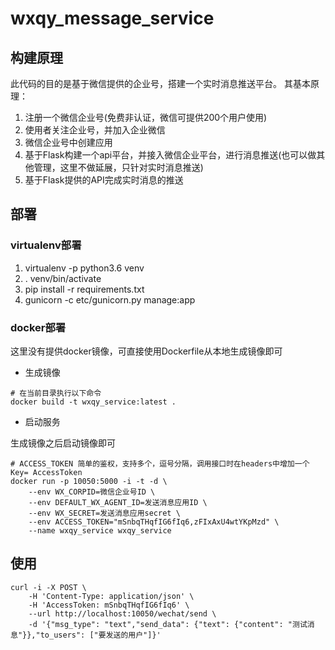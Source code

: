 # wxqy_message_service

## 构建原理
此代码的目的是基于微信提供的企业号，搭建一个实时消息推送平台。
其基本原理：
1. 注册一个微信企业号(免费非认证，微信可提供200个用户使用)
2. 使用者关注企业号，并加入企业微信
3. 微信企业号中创建应用
4. 基于Flask构建一个api平台，并接入微信企业平台，进行消息推送(也可以做其他管理，这里不做延展，只针对实时消息推送)
5. 基于Flask提供的API完成实时消息的推送

## 部署
### virtualenv部署

1. virtualenv -p python3.6 venv
2. . venv/bin/activate
3. pip install -r requirements.txt
4. gunicorn -c etc/gunicorn.py manage:app

### docker部署
这里没有提供docker镜像，可直接使用Dockerfile从本地生成镜像即可
- 生成镜像
```shell
# 在当前目录执行以下命令
docker build -t wxqy_service:latest .
```
- 启动服务

生成镜像之后启动镜像即可
```shell
# ACCESS_TOKEN 简单的鉴权，支持多个，逗号分隔，调用接口时在headers中增加一个Key= AccessToken
docker run -p 10050:5000 -i -t -d \
    --env WX_CORPID=微信企业号ID \
    --env DEFAULT_WX_AGENT_ID=发送消息应用ID \
    --env WX_SECRET=发送消息应用secret \
    --env ACCESS_TOKEN="mSnbqTHqfIG6fIq6,zFIxAxU4wtYKpMzd" \
    --name wxqy_service wxqy_service
```

## 使用
```shell
curl -i -X POST \
    -H 'Content-Type: application/json' \
    -H 'AccessToken: mSnbqTHqfIG6fIq6' \
    --url http://localhost:10050/wechat/send \
    -d '{"msg_type": "text","send_data": {"text": {"content": "测试消息"}},"to_users": ["要发送的用户"]}'
```


